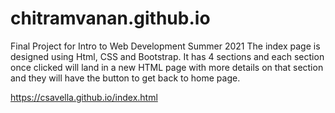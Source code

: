 # chitramvanan.github.io

Final Project for Intro to Web Development Summer 2021
The index page is designed using Html, CSS and Bootstrap.
It has 4 sections and each section once clicked will land in a new HTML page with more details on that section and they will have the button to get back to home page.

https://csavella.github.io/index.html
